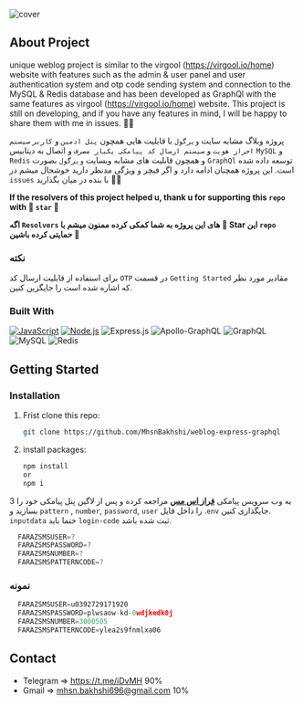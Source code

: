 ![cover](https://github.com/MhsnBakhshi/weblog-express-graphql/blob/main/graphwl.png)
 
## About Project
unique weblog project is similar to the virgool (https://virgool.io/home) website with features such as the admin & user panel and user authentication system and otp code sending system and connection to the MySQL & Redis database and has been developed as GraphQl with the same features as virgool (https://virgool.io/home) website.
This project is still on developing, and if you have any features in mind, I will be happy to share them with me in issues. 💪💖

پروژه وبلاگ مشابه سایت `ویرگول` با قابلیت هایی همچون `پنل ادمین` و `کاربر` `سیستم احراز هویت` و `سیستم ارسال کد پیامکی یکبار مصرف` و اتصال به دیتابیس `MySQL` و `Redis` و همچون قابلیت های مشابه وبسایت `ویرگول` بصورت `GraphQl` توسعه داده شده است.
این پروژه همچنان ادامه دارد و اگر فیچر و ویژگی مدنظر دارید خوشحال میشم در `issues` با بنده در میان بگذارید 🙏😉

**If the resolvers of this project helped u, thank u for supporting this `repo` with 🌟 `star` 💖**

**اگه `Resolvers` های این پروژه به شما کمکی کرده ممنون میشم با 🌟 Star این `repo` حمایتی کرده باشین 💖**
### نکته
برای استفاده از قابلیت ارسال کد `OTP`  در قسمت `Getting Started` مقادیر مورد نظر که اشاره شده است را جایگزین کنین.

### Built With

 [![JavaScript](https://img.shields.io/badge/JavaScript-323330?style=for-the-badge&logo=javascript&logoColor=F7DF1E)](https://javascript.info/)
 [![Node.js]( https://img.shields.io/badge/Node.js-404D59?style=for-the-badge&logo=Node.js&color=black)](https://nodejs.org/en)
 ![Express.js](https://img.shields.io/badge/express.js-%23404d59.svg?style=for-the-badge&logo=express&logoColor=%2361DAFB)
 ![Apollo-GraphQL](https://img.shields.io/badge/-ApolloGraphQL-311C87?style=for-the-badge&logo=apollo-graphql)
 ![GraphQL](https://img.shields.io/badge/-GraphQL-E10098?style=for-the-badge&logo=graphql&logoColor=white)
 ![MySQL](https://img.shields.io/badge/mysql-4479A1.svg?style=for-the-badge&logo=mysql&logoColor=white)
 ![Redis](https://img.shields.io/badge/redis-%23DD0031.svg?style=for-the-badge&logo=redis&logoColor=white)

 ## Getting Started

 ### Installation

1) Frist clone this repo: 

   ```sh
   git clone https://github.com/MhsnBakhshi/weblog-express-graphql
   ```
2) install packages:
   ```sh
   npm install
   or
   npm i
   ```
3 به وب سرویس پیامکی **<a href="https://sms.farazsms.com//"> فراز اس مس</a>**
مراجعه کرده و پس از لاگین پنل پیامکی خود را بسازید و `pattern` , `number`, `password`, `user` را داخل فایل .`env` جایگذاری کنین. `inputdata` حتما باید `login-code` ثبت شده باشد.
 ```js
   FARAZSMSUSER=?
   FARAZSMSPASSWORD=?
   FARAZSMSNUMBER=?
   FARAZSMSPATTERNCODE=?
 
   ```

### نمونه
 ```js
   FARAZSMSUSER=u0392729171920
   FARAZSMSPASSWORD=plwsaow-kd-0wdjkedk0j
   FARAZSMSNUMBER=3000505
   FARAZSMSPATTERNCODE=ylea2s9fnmlxa06
   ```

## Contact 
* Telegram => https://t.me/iDvMH 90%
* Gmail => mhsn.bakhshi696@gmail.com 10%
